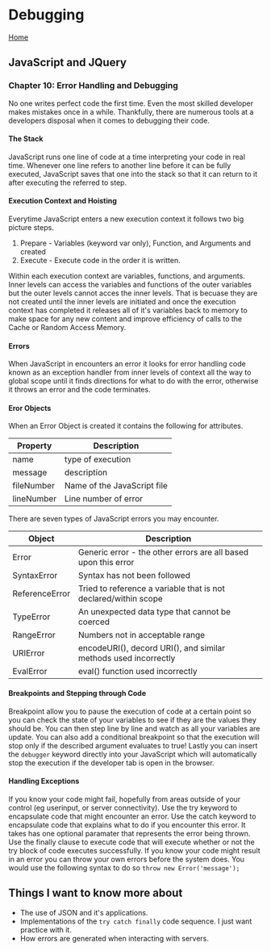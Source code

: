 # Debugging

[Home](../index.md)

## JavaScript and JQuery

### Chapter 10: Error Handling and Debugging

No one writes perfect code the first time. Even the most skilled developer makes mistakes once in a while. Thankfully, there are numerous tools at a developers disposal when it comes to debugging their code.

#### The Stack

JavaScript runs one line of code at a time interpreting your code in real time. Whenever one line refers to another line before it can be fully executed, JavaScript saves that one into the stack so that it can return to it after executing the referred to step.

#### Execution Context and Hoisting

Everytime JavaScript enters a new execution context it follows two big picture steps.

1. Prepare - Variables (keyword var only), Function, and Arguments and created
2. Execute - Execute code in the order it is written.

Within each execution context are variables, functions, and arguments. Inner levels can access the variables and functions of the outer variables but the outer levels cannot acces the inner levels. That is becuase they are not created until the inner levels are initiated and once the execution context has completed it releases all of it's variables back to memory to make space for any new content and improve efficiency of calls to the Cache or Random Access Memory.

#### Errors

When JavaScript in encounters an error it looks for error handling code known as an exception handler from inner levels of context all the way to global scope until it finds directions for what to do with the error, otherwise it throws an error and the code terminates.

#### Eror Objects

When an Error Object is created it contains the following for attributes.

| Property | Description |
| --- | --- |
| name | type of execution |
| message | description |
| fileNumber | Name of the JavaScript file |
| lineNumber | Line number of error |

There are seven types of JavaScript errors you may encounter.

| Object | Description |
| --- | --- |
| Error | Generic error - the other errors are all based upon this error |
| SyntaxError | Syntax has not been followed |
| ReferenceError | Tried to reference a variable that is not declared/within scope |
| TypeError | An unexpected data type that cannot be coerced |
| RangeError | Numbers not in acceptable range |
| URIError | encodeURI(), decord URI(), and similar methods used incorrectly |
| EvalError | eval() function used incorrectly |

#### Breakpoints and Stepping through Code

Breakpoint allow you to pause the execution of code at a certain point so you can check the state of your variables to see if they are the values they should be. You can then step line by line and watch as all your variables are update. You can also add a conditional breakpoint so that the execution will stop only if the described argument evaluates to true! Lastly you can insert the `debugger` keyword directly into your JavaScript which will automatically stop the execution if the developer tab is open in the browser.

#### Handling Exceptions

If you know your code might fail, hopefully from areas outside of your control (eg userinput, or server connectivity). Use the try keyword to encapsulate code that might encounter an error. Use the catch keyword to encapsulate code that explains what to do if you encounter this error. It takes has one optional paramater that represents the error being thrown. Use the finally clause to execute code that will execute whether or not the try block of code executes successfully. If you know your code might result in an error you can throw your own errors before the system does. You would use the following syntax to do so `throw new Error('message');`

## Things I want to know more about

- The use of JSON and it's applications.
- Implementations of the `try catch finally` code sequence. I just want practice with it.
- How errors are generated when interacting with servers.
